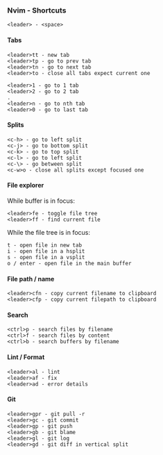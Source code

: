 ### Nvim - Shortcuts

```
<leader> - <space>
```

#### Tabs

```
<leader>tt - new tab
<leader>tp - go to prev tab
<leader>tn - go to next tab
<leader>to - close all tabs expect current one

<leader>1 - go to 1 tab
<leader>2 - go to 2 tab
.
<leader>n - go to nth tab
<leader>0 - go to last tab
```

#### Splits

```
<c-h> - go to left split
<c-j> - go to bottom split
<c-k> - go to top split
<c-l> - go to left split
<c-\> - go between split
<c-w>o - close all splits except focused one
```

#### File explorer

While buffer is in focus:
```
<leader>fe - toggle file tree
<leader>ff - find current file
```

While the file tree is in focus:
```
t - open file in new tab
i - open file in a hsplit
s - open file in a vsplit
o / enter - open file in the main buffer
```

#### File path / name

```
<leader>cfn - copy current filename to clipboard
<leader>cfp - copy current filepath to clipboard
```

#### Search

```
<ctrl>p - search files by filename
<ctrl>f - search files by content
<ctrl>b - search buffers by filename
```

#### Lint / Format

```
<leader>al - lint
<leader>af - fix
<leader>ad - error details
```

#### Git

```
<leader>gpr - git pull -r
<leader>gc - git commit
<leader>gp - git push
<leader>gb - git blame
<leader>gl - git log
<leader>gd - git diff in vertical split
```
